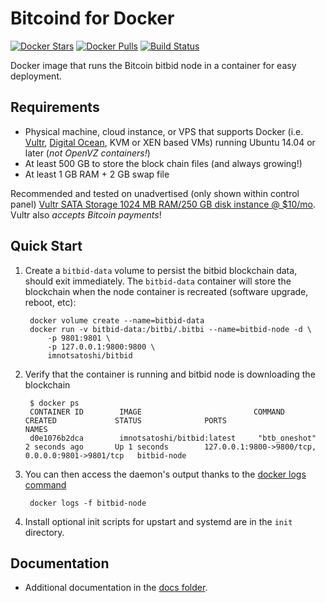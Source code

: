 Bitcoind for Docker
===================

[![Docker Stars](https://img.shields.io/docker/stars/imnotsatoshi/bitbid.svg)](https://hub.docker.com/r/imnotsatoshi/bitbid/)
[![Docker Pulls](https://img.shields.io/docker/pulls/imnotsatoshi/bitbid.svg)](https://hub.docker.com/r/imnotsatoshi/bitbid/)
[![Build Status](https://travis-ci.org/imnotsatoshi/docker-bitbid.svg?branch=master)](https://travis-ci.org/imnotsatoshi/docker-bitbid/)

Docker image that runs the Bitcoin bitbid node in a container for easy deployment.


Requirements
------------

* Physical machine, cloud instance, or VPS that supports Docker (i.e. [Vultr](http://bit.ly/1HngXg0), [Digital Ocean](http://bit.ly/18AykdD), KVM or XEN based VMs) running Ubuntu 14.04 or later (*not OpenVZ containers!*)
* At least 500 GB to store the block chain files (and always growing!)
* At least 1 GB RAM + 2 GB swap file

Recommended and tested on unadvertised (only shown within control panel) [Vultr SATA Storage 1024 MB RAM/250 GB disk instance @ $10/mo](http://bit.ly/vultrbitbid).  Vultr also *accepts Bitcoin payments*!



Quick Start
-----------

1. Create a `bitbid-data` volume to persist the bitbid blockchain data, should exit immediately.  The `bitbid-data` container will store the blockchain when the node container is recreated (software upgrade, reboot, etc):

        docker volume create --name=bitbid-data
        docker run -v bitbid-data:/bitbi/.bitbi --name=bitbid-node -d \
            -p 9801:9801 \
            -p 127.0.0.1:9800:9800 \
            imnotsatoshi/bitbid

2. Verify that the container is running and bitbid node is downloading the blockchain

        $ docker ps
        CONTAINER ID        IMAGE                         COMMAND             CREATED             STATUS              PORTS                                              NAMES
        d0e1076b2dca        imnotsatoshi/bitbid:latest     "btb_oneshot"       2 seconds ago       Up 1 seconds        127.0.0.1:9800->9800/tcp, 0.0.0.0:9801->9801/tcp   bitbid-node

3. You can then access the daemon's output thanks to the [docker logs command]( https://docs.docker.com/reference/commandline/cli/#logs)

        docker logs -f bitbid-node

4. Install optional init scripts for upstart and systemd are in the `init` directory.


Documentation
-------------

* Additional documentation in the [docs folder](docs).

